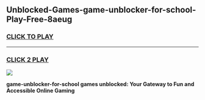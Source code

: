 
## Unblocked-Games-game-unblocker-for-school-Play-Free-8aeug
<h3>
<a href="https://premium76.site?title=game-unblocker-for-school&ref=10A">CLICK TO PLAY</a></h3>
<hr>

<h3>
<a href="https://premium76.site?title=game-unblocker-for-school&ref=10A">CLICK 2 PLAY</a>
  
</h3>

<a href="https://premium76.site?title=game-unblocker-for-school&ref=10A"><img src="https://clearcache.store/games.png"></a>


**game-unblocker-for-school games unblocked: Your Gateway to Fun and Accessible Online Gaming**
